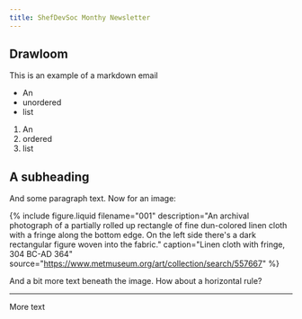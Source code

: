 ```yaml
---
title: ShefDevSoc Monthy Newsletter
---
```

## Drawloom
This is an example of a markdown email

- An
- unordered
- list

1. An
2. ordered
3. list

## A subheading
And some paragraph text. Now for an image:

<!-- Here is how you include an image in a post. Place an image in /resources/images, set 'filename' to the name of the file without the extension, add a description for people using screen readers, optionally add a caption, and optionally add a source, which the caption will link to if set. -->
{% include figure.liquid 
  filename="001" 
  description="An archival photograph of a partially rolled up rectangle of fine dun-colored linen cloth with a fringe along the bottom edge. On the left side there's a dark rectangular figure woven into the fabric." 
  caption="Linen cloth with fringe, 304 BC-AD 364" 
  source="https://www.metmuseum.org/art/collection/search/557667"
%}

And a bit more text beneath the image. How about a horizontal rule?

---

More text